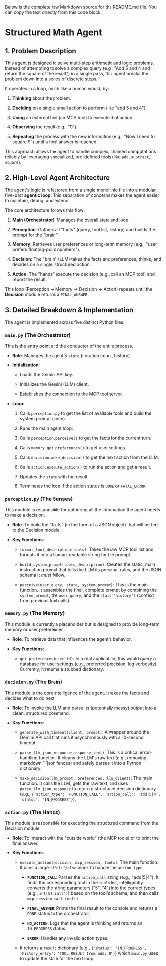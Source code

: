Below is the complete raw Markdown source for the README.md file. You can copy the text directly from this code block:

# Structured Math Agent

## 1. Problem Description

This agent is designed to solve multi-step arithmetic and logic problems. Instead of attempting to solve a complex query (e.g., "Add 5 and 4 and return the square of the result") in a single pass, this agent breaks the problem down into a series of discrete steps.

It operates in a loop, much like a human would, by:

1. **Thinking** about the problem.

2. **Deciding** on a single, small action to perform (like "add 5 and 4").

3. **Using** an external tool (an MCP tool) to execute that action.

4. **Observing** the result (e.g., "9").

5. **Repeating** the process with the new information (e.g., "Now I need to square 9") until a final answer is reached.

This approach allows the agent to handle complex, chained computations reliably by leveraging specialized, pre-defined tools (like `add`, `subtract`, `square`).

## 2. High-Level Agent Architecture

The agent's logic is refactored from a single monolithic file into a modular, five-part **agentic loop**. This separation of concerns makes the agent easier to maintain, debug, and extend.

The core architecture follows this flow:

1. **Main (Orchestrator)**: Manages the overall state and loop.

2. **Perception**: Gathers all "facts" (query, tool list, history) and builds the prompt for the "brain."

3. **Memory**: Retrieves user preferences or long-term memory (e.g., "user prefers floating-point numbers").

4. **Decision**: The "brain" (LLM) takes the facts and preferences, thinks, and decides on a single, structured action.

5. **Action**: The "hands" execute the decision (e.g., call an MCP tool) and report the result.

This loop (Perception -> Memory -> Decision -> Action) repeats until the **Decision** module returns a `FINAL_ANSWER`.

## 3. Detailed Breakdown & Implementation

The agent is implemented across five distinct Python files:

### `main.py` (The Orchestrator)

This is the entry point and the conductor of the entire process.

* **Role**: Manages the agent's `state` (iteration count, history).

* **Initialization**:

  * Loads the Gemini API key.

  * Initializes the Gemini (LLM) client.

  * Establishes the connection to the MCP tool server.

* **Loop**:

  1. Calls `perception.py` to get the list of available tools and build the system prompt (once).

  2. Runs the main agent loop:

  3. Calls `perception.perceive()` to get the facts for the current turn.

  4. Calls `memory.get_preferences()` to get user settings.

  5. Calls `decision.make_decision()` to get the next action from the LLM.

  6. Calls `action.execute_action()` to run the action and get a result.

  7. Updates the `state` with the result.

  8. Terminates the loop if the action status is `DONE` or `FATAL_ERROR`.

### `perception.py` (The Senses)

This module is responsible for gathering all the information the agent needs to make a decision.

* **Role**: To build the "facts" (in the form of a JSON object) that will be fed to the Decision module.

* **Key Functions**:

  * `format_tool_description(tools)`: Takes the raw MCP tool list and formats it into a human-readable string for the prompt.

  * `build_system_prompt(tools_description)`: Creates the static, main instruction prompt that tells the LLM its persona, rules, and the JSON schema it *must* follow.

  * `perceive(user_query, state, system_prompt)`: This is the main function. It assembles the final, complete prompt by combining the `system_prompt`, the `user_query`, and the `state['history']` (context from previous tool calls).

### `memory.py` (The Memory)

This module is currently a placeholder but is designed to provide long-term memory or user preferences.

* **Role**: To retrieve data that influences the agent's behavior.

* **Key Functions**:

  * `get_preferences(user_id)`: In a real application, this would query a database for user settings (e.g., preferred precision, log verbosity). Currently, it returns a stubbed dictionary.

### `decision.py` (The Brain)

This module is the core intelligence of the agent. It takes the facts and decides what to do next.

* **Role**: To invoke the LLM and parse its (potentially messy) output into a clean, structured command.

* **Key Functions**:

  * `generate_with_timeout(client, prompt)`: A wrapper around the Gemini API call that runs it asynchronously with a 10-second timeout.

  * `parse_llm_json_response(response_text)`: This is a critical error-handling function. It cleans the LLM's raw text (e.g., removing markdown \`\`\`json fences) and safely parses it into a Python dictionary.

  * `make_decision(llm_prompt, preferences, llm_client)`: The main function. It calls the LLM, gets the raw text, and uses `parse_llm_json_response` to return a structured decision dictionary (e.g., `{'action_type': 'FUNCTION_CALL', 'action_call': 'add|5|4', 'status': 'IN_PROGRESS'}`).

### `action.py` (The Hands)

This module is responsible for executing the structured command from the Decision module.

* **Role**: To interact with the "outside world" (the MCP tools) or to print the final answer.

* **Key Functions**:

  * `execute_action(decision, mcp_session, tools)`: The main function. It uses a large `if/elif/else` block to handle the `action_type`:

    * **`FUNCTION_CALL`**: Parses the `action_call` string (e.g., "add|5|4"). It finds the corresponding tool in the `tools` list, intelligently converts the string parameters ("5", "4") into the correct types (e.g., `int(5)`, `int(4)`) based on the tool's schema, and then calls `mcp_session.call_tool()`.

    * **`FINAL_ANSWER`**: Prints the final result to the console and returns a `DONE` status to the orchestrator.

    * **`NO_ACTION`**: Logs that the agent is thinking and returns an `IN_PROGRESS` status.

    * **`ERROR`**: Handles any invalid action types.

  * It returns a `result` dictionary (e.g., `{'status': 'IN_PROGRESS', 'history_entry': 'TOOL RESULT from add: 9'}`) which `main.py` uses to update the state for the next loop.


